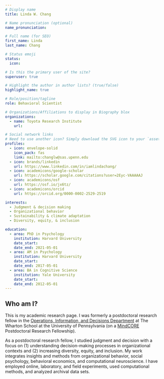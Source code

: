 ```yaml
---
# Display name
title: Linda W. Chang

# Name pronunciation (optional)
name_pronunciation: 

# Full name (for SEO)
first_name: Linda
last_name: Chang

# Status emoji
status:
  icon: 

# Is this the primary user of the site?
superuser: true

# Highlight the author in author lists? (true/false)
highlight_name: true

# Role/position/tagline
role: Behavioral Scientist

# Organizations/Affiliations to display in Biography blox
organizations:
  - name: Toyota Research Institute
    url: 

# Social network links
# Need to use another icon? Simply download the SVG icon to your `assets/media/icons/` folder.
profiles:
  - icon: envelope-solid
    icon_pack: fas
    link: mailto:changlw@sas.upenn.edu
  - icon: brands/linkedin
    url: https://www.linkedin.com/in/iamlindachang/
  - icon: academicons/google-scholar
    url: https://scholar.google.com/citations?user=2Eyc-VAAAAAJ
  - icon: academicons/osf
    url: https://osf.io/jx6tz/
  - icon: academicons/orcid
    url: https://orcid.org/0000-0002-2529-2519

interests:
  - Judgment & decision making
  - Organizational behavior
  - Sustainability & climate adaptation
  - Diversity, equity, & inclusion

education:
  - area: PhD in Psychology
    institution: Harvard University
    date_start:
    date_end: 2021-05-01
  - area: AM in Psychology
    institution: Harvard University
    date_start:
    date_end: 2017-05-01
  - area: BA in Cognitive Science
    institution: Yale University
    date_start: 
    date_end: 2012-05-01
---
```


## Who am I?

This is my academic research page. I was formerly a postdoctoral research fellow in the [Operations, Information, and Decisions Department](https://oid.wharton.upenn.edu/) at The Wharton School at the University of Pennsylvania (on a [MindCORE](https://mindcore.sas.upenn.edu/) Postdoctoral Research Fellowship).

As a postdoctoral research fellow, I studied judgment and decision with a focus on (1) understanding decision-making processes in organizational contexts and (2) increasing diversity, equity, and inclusion. My work integrates insights and methods from organizational behavior, social psychology, behavioral economics, and computational neuroscience. I have employed online, laboratory, and field experiments, used computational methods, and analyzed archival data sets.
